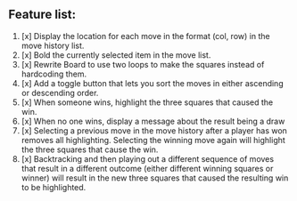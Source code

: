 ## Feature list:

1. [x] Display the location for each move in the format (col, row) in the move history list.
2. [x] Bold the currently selected item in the move list.
3. [x] Rewrite Board to use two loops to make the squares instead of hardcoding them.
4. [x] Add a toggle button that lets you sort the moves in either ascending or descending order.
5. [x] When someone wins, highlight the three squares that caused the win.
6. [x] When no one wins, display a message about the result being a draw
7. [x] Selecting a previous move in the move history after a player has won removes all highlighting. Selecting the winning move again will highlight the three squares that cause the win.
8. [x] Backtracking and then playing out a different sequence of moves that result in a different outcome (either different winning squares or winner) will result in the new three squares that caused the resulting win to be highlighted.

   
   

